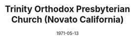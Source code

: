 ---
date: &id001 1971-05-13
end_date: null
location:
  address: 495 San Marin Drive at Simmons Lane
  city: Novato
  state: California
minister:
- end: 1973-01-01
  name: Robert Graham
  start: 1971-05-13
  type: pastor
- end: 2006-01-01
  name: Richard Miller
  start: 1974-01-01
  type: pastor
- end: null
  name: Reid Hankins
  start: 2008-01-01
  type: pastor
ministers:
- Robert Graham
- Richard Miller
- Reid Hankins
name: Trinity Orthodox Presbyterian Church
names:
- end: null
  name: Trinity Orthodox Presbyterian Church
  start: 1971-05-13
origination_date: *id001
raw_data: "California\nNovato\n\nTrinity Orthodox Presbyterian Church  (May 13, 1971\u2013\
  \ )\nSeventh-day Adventist Church, 495 San Marin Drive at Simmons Lane\nPastors:\
  \ Robert Graham, 1971\u201373\nRichard Miller, 1974\u20132006\nReid Hankins, 2008-"
received_from: null
states:
- California
status:
  active: true
  end_date: null
  reason: null
  received_from: null
  withdrawal_to: null
title: Trinity Orthodox Presbyterian Church (Novato California)
year_established:
- 1971

---